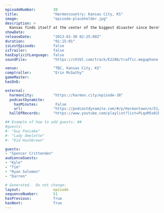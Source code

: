 ```yaml
---
episodeNumber:        38
title:                "Harmoncountry: Kansas City, KS"
image:                "episode-placeholder.jpg"
description: >
  Kansas finds itself at the center of the biggest disaster since Dorothy's twister when Mayor Harmon and Erin McGathy conduct the worst town meeting of the tour. This episode is unedited because I have no idea what I'd cut without cutting the entire thi...
showDate:             
releaseDate:          "2013-01-30 02:25:00Z"
duration:             "01:15:01"
isLostEpisode:        false
isTrailer:            false
hasExplicitLanguage:  false
soundFile:            "https://chtbl.com/track/E2288/traffic.megaphone.fm/STA4660628644.mp3?updated=1554398396"

venue:                "TBC, Kansas City, KS"
comptroller:          "Erin McGathy"
gameMaster:           
hasDnD:               

external:
  harmonCity:         "https://harmon.city/episode-38"
  podcastDynamite:
    hasMinutes:        False
    url:              "https://podcastdynamite.com/#/p/Harmontown/e/51/38"
  hallOfRecords:      "https://www.youtube.com/playlist?list=PLqxM5x81hNOY-b74EO7LTRzJHoy_W8E9y"

## Example of how to add guests: ##
#guests:
#- "Guy Pancake"
#- "Lady Omelette"
#- "Kid Hashbrown"

guests:
- "Spencer Crittenden"
audienceGuests:
- "Kyle"
- "Tim"
- "Ryan Solomon"
- "Darren"

# Generated.  Do not change:
layout:               episode
sequenceNumber:       51
hasPrevious:          True
hasNext:              True
---
```


<!-- The episode description will be rendered here -->
<!-- Add your content below here -->

